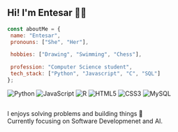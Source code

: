 ## Hi! I'm Entesar 👋🏽
```javaScript
const aboutMe = {
 name: "Entesar",
 pronouns: ["She", "Her"],

 hobbies: ["Drawing", "Swimming", "Chess"],

 profession: "Computer Science student",
 tech_stack: ["Python", "Javascript", "C", "SQL"]
};
```

![Python](https://img.shields.io/badge/Python-3776AB?style=for-the-badge&logo=python&logoColor=white)
![JavaScript](https://img.shields.io/badge/JavaScript-F7DF1E?style=for-the-badge&logo=javascript&logoColor=black)
![R](https://img.shields.io/badge/R-276DC3?style=for-the-badge&logo=r&logoColor=white)
![HTML5](https://img.shields.io/badge/HTML5-E34F26?style=for-the-badge&logo=html5&logoColor=white)
![CSS3](https://img.shields.io/badge/CSS3-1572B6?style=for-the-badge&logo=css3&logoColor=white)
![MySQL](https://img.shields.io/badge/MySQL-4479A1?style=for-the-badge&logo=mysql&logoColor=white)
##
I enjoys solving problems and building things 🌷<br>
Currently focusing on Software Developmenet and AI.<br>





